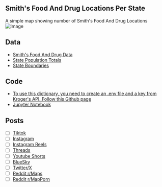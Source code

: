 ## Smith's Food And Drug Locations Per State
A simple map showing number of Smith's Food And Drug Locations
![Image](https://drive.google.com/uc?export=view&id=)

## Data
* [Smith's Food And Drug Data](https://developer.kroger.com/api-products/api/location-api-partner)
* [State Population Totals](https://www.census.gov/data/tables/time-series/demo/popest/2020s-state-total.html)
* [State Boundaries](https://www.census.gov/geographies/mapping-files/time-series/geo/carto-boundary-file.html)

## Code
* [To use this dictionary, you need to create an .env file and a key from Kroger's API. Follow this Github page](https://github.com/CupOfOwls/kroger-api)
* [Jupyter Notebook](FormatData.ipynb)

## Posts
- [ ] [Tiktok]()
- [ ] [Instagram]()
- [ ] [Instagram Reels]()
- [ ] [Threads]()
- [ ] [Youtube Shorts]()
- [ ] [BlueSky]()
- [ ] [Twitter/X]()
- [ ] [Reddit r/Maps]()
- [ ] [Reddit r/MapPorn]()

